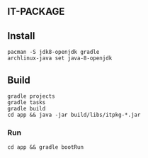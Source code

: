IT-PACKAGE
---

## Install
    pacman -S jdk8-openjdk gradle
    archlinux-java set java-8-openjdk

## Build
    gradle projects
    gradle tasks
    gradle build
    cd app && java -jar build/libs/itpkg-*.jar
    
### Run
    cd app && gradle bootRun

